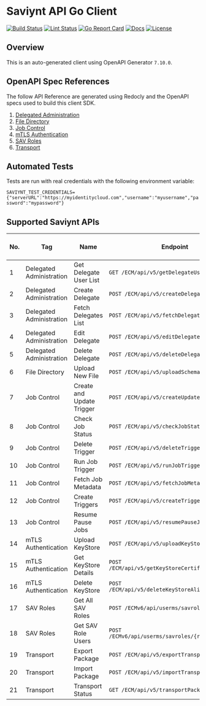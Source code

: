 # Saviynt API Go Client

[![Build Status][build-status-svg]][build-status-link]
[![Lint Status][lint-status-svg]][lint-status-link]
[![Go Report Card][goreport-svg]][goreport-link]
[![Docs][docs-godoc-svg]][docs-godoc-link]
[![License][license-svg]][license-link]

 [build-status-svg]: https://github.com/grokify/saviynt-api-go-client/workflows/test/badge.svg
 [build-status-link]: https://github.com/grokify/saviynt-api-go-client/actions/workflows/test.yaml
 [lint-status-svg]: https://github.com/grokify/saviynt-api-go-client/workflows/lint/badge.svg
 [lint-status-link]: https://github.com/grokify/saviynt-api-go-client/actions/workflows/lint.yaml
 [goreport-svg]: https://goreportcard.com/badge/github.com/grokify/saviynt-api-go-client
 [goreport-link]: https://goreportcard.com/report/github.com/grokify/saviynt-api-go-client
 [docs-godoc-svg]: https://pkg.go.dev/badge/github.com/grokify/saviynt-api-go-client
 [docs-godoc-link]: https://pkg.go.dev/github.com/grokify/saviynt-api-go-client
 [license-svg]: https://img.shields.io/badge/license-MIT-blue.svg
 [license-link]: https://github.com/grokify/saviynt-api-go-client/blob/master/LICENSE

## Overview

This is an auto-generated client using OpenAPI Generator `7.10.0`.

## OpenAPI Spec References

The follow API Reference are generated using Redocly and the OpenAPI specs used to build this client SDK.

1. [Delegated Administration](https://grokify.github.io/saviynt-api-go-client/api_delegatedadministration.html)
1. [File Directory](https://grokify.github.io/saviynt-api-go-client/api_filedirectory.html)
1. [Job Control](https://grokify.github.io/saviynt-api-go-client/api_jobcontrol.html)
1. [mTLS Authentication](https://grokify.github.io/saviynt-api-go-client/api_mtlsauthentication.html)
1. [SAV Roles](https://grokify.github.io/saviynt-api-go-client/api_savroles.html)
1. [Transport](https://grokify.github.io/saviynt-api-go-client/api_transport.html)

## Automated Tests

Tests are run with real credentials with the following environment variable:

`SAVIYNT_TEST_CREDENTIALS={"serverURL":"https://myidentitycloud.com","username":"myusername","password":"mypassword"}`

## Supported Saviynt APIs

| No. | Tag | Name | Endpoint | In Spec | In SDK | SDK Test: Manual | SDK Test: Automated |
| - | - | - | - | - | - | - | - |
| 1 | Delegated Administration | Get Delegate User List | `GET /ECM/api/v5/getDelegateUserList` | :white_check_mark: | :white_check_mark: | :white_check_mark: | :x: |
| 2 | Delegated Administration | Create Delegate | `POST /ECM/api/v5/createDelegate` | :white_check_mark: | :white_check_mark: | :white_check_mark: | :x: |
| 3 | Delegated Administration | Fetch Delegates List | `POST /ECM/api/v5/fetchDelegatesList` | :white_check_mark: | :white_check_mark: | :white_check_mark: | :white_check_mark: |
| 4 | Delegated Administration | Edit Delegate | `POST /ECM/api/v5/editDelegate` | :white_check_mark: | :white_check_mark: | :white_check_mark: | :x: |
| 5 | Delegated Administration | Delete Delegate | `POST /ECM/api/v5/deleteDelegate` | :white_check_mark: | :white_check_mark: | :white_check_mark: | :x: |
| 6 | File Directory | Upload New File | `POST /ECM/api/v5/uploadSchemaFile` | :white_check_mark: | :white_check_mark: | :x: | :x: |
| 7 | Job Control | Create and Update Trigger | `POST /ECM/api/v5/createUpdateTrigger` | :white_check_mark: | :white_check_mark: | :x: | :x: |
| 8 | Job Control | Check Job Status | `POST /ECM/api/v5/checkJobStatus` | :white_check_mark: | :white_check_mark: | :white_check_mark: | :x: |
| 9 | Job Control | Delete Trigger | `POST /ECM/api/v5/deleteTrigger` | :white_check_mark: | :white_check_mark: | :x: | :x: |
| 10 | Job Control | Run Job Trigger | `POST /ECM/api/v5/runJobTrigger` | :white_check_mark: | :white_check_mark: | :x: | :x: |
| 11 | Job Control | Fetch Job Metadata | `POST /ECM/api/v5/fetchJobMetadata` | :white_check_mark: | :white_check_mark: | :white_check_mark: | :x: |
| 12 | Job Control | Create Triggers | `POST /ECM/api/v5/createTriggers` | :white_check_mark: | :white_check_mark: | :x: | :x: |
| 13 | Job Control | Resume Pause Jobs | `POST /ECM/api/v5/resumePauseJobs` | :white_check_mark: | :white_check_mark: | :white_check_mark: | :x: |
| 14 | mTLS Authentication | Upload KeyStore | `POST /ECM/api/v5/uploadKeyStore` | :white_check_mark: | :white_check_mark: | :white_check_mark: | :x: |
| 15 | mTLS Authentication | Get KeyStore Details | `POST /ECM/api/v5/getKeyStoreCertificateDetails` | :white_check_mark: | :white_check_mark: | :white_check_mark: | :x: |
| 16 | mTLS Authentication | Delete KeyStore | `POST /ECM/api/v5/deleteKeyStoreAlias/{alias}` | :white_check_mark: | :white_check_mark: | :white_check_mark: | :x: |
| 17 | SAV Roles | Get All SAV Roles | `POST /ECMv6/api/userms/savroles` | :white_check_mark: | :white_check_mark: | :white_check_mark: | :white_check_mark: |
| 18 | SAV Roles | Get SAV Role Users | `POST /ECMv6/api/userms/savroles/{roleName/users` | :white_check_mark: | :white_check_mark: | :white_check_mark: | :white_check_mark: |
| 19 | Transport | Export Package | `POST /ECM/api/v5/exportTransportPackage` | :white_check_mark: | :white_check_mark: | :white_check_mark: | :white_check_mark: |
| 20 | Transport | Import Package | `POST /ECM/api/v5/importTransportPackage` | :white_check_mark: | :white_check_mark: | :white_check_mark: | :x: |
| 21 | Transport | Transport Status | `GET /ECM/api/v5/transportPackageStatus` | :white_check_mark: | :white_check_mark: | :white_check_mark: | :x: |
